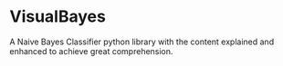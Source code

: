 # VisualBayes
A Naive Bayes Classifier python library with the content explained and enhanced to achieve great comprehension.
